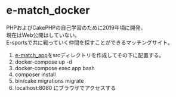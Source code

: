 # e-match_docker

PHPおよびCakePHPの自己学習のために2019年頃に開発。<br />
現在はWeb公開はしていない。<br />
E-sportsで共に戦っていく仲間を探すことができるマッチングサイト。<br />

1. [e-match_app](https://github.com/koichirokudo/e-match_app)をsrcディレクトリを作成してその下に配置する。
2. docker-compose up -d
3. docker-compose exec app bash
4. composer install
5. bin/cake migrations migrate
6. localhost:8080 にブラウザでアクセスする